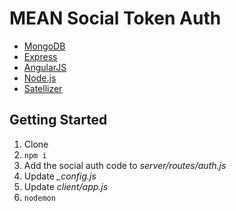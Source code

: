 # MEAN Social Token Auth

- [MongoDB](http://www.mongodb.org/)
- [Express](http://expressjs.com/)
- [AngularJS](https://angularjs.org/)
- [Node.js](http://nodejs.org)
- [Satellizer](https://github.com/sahat/satellizer)

## Getting Started

1. Clone
1. `npm i`
1. Add the social auth code to *server/routes/auth.js*
1. Update *_config.js*
1. Update *client/app.js*
1. `nodemon`
